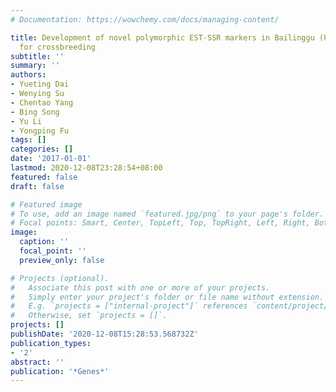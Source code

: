 ```yaml
---
# Documentation: https://wowchemy.com/docs/managing-content/

title: Development of novel polymorphic EST-SSR markers in Bailinggu (Pleurotus tuoliensis)
  for crossbreeding
subtitle: ''
summary: ''
authors:
- Yueting Dai
- Wenying Su
- Chentao Yang
- Bing Song
- Yu Li
- Yongping Fu
tags: []
categories: []
date: '2017-01-01'
lastmod: 2020-12-08T23:28:54+08:00
featured: false
draft: false

# Featured image
# To use, add an image named `featured.jpg/png` to your page's folder.
# Focal points: Smart, Center, TopLeft, Top, TopRight, Left, Right, BottomLeft, Bottom, BottomRight.
image:
  caption: ''
  focal_point: ''
  preview_only: false

# Projects (optional).
#   Associate this post with one or more of your projects.
#   Simply enter your project's folder or file name without extension.
#   E.g. `projects = ["internal-project"]` references `content/project/deep-learning/index.md`.
#   Otherwise, set `projects = []`.
projects: []
publishDate: '2020-12-08T15:28:53.568732Z'
publication_types:
- '2'
abstract: ''
publication: '*Genes*'
---
```

